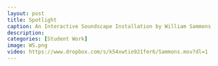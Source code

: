 ```yaml
---
layout: post
title: Spotlight
caption: An Interactive Soundscape Installation by William Sammons
description: 
categories: [Student Work]
image: WS.png
video: https://www.dropbox.com/s/k54xwtio921fer6/Sammons.mov?dl=1
---
```

